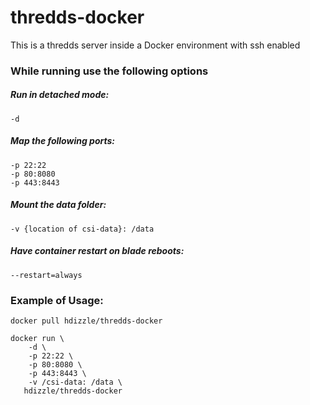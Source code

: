 # thredds-docker
This is a thredds server inside a Docker environment with ssh enabled

### While running use the following options

##### Run in detached mode:
    -d
    
##### Map the following ports:
    -p 22:22
    -p 80:8080
    -p 443:8443

##### Mount the data folder:
    -v {location of csi-data}: /data
    
##### Have container restart on blade reboots:
    --restart=always

### Example of Usage:
    docker pull hdizzle/thredds-docker

    docker run \
        -d \
        -p 22:22 \
        -p 80:8080 \
        -p 443:8443 \
        -v /csi-data: /data \
       hdizzle/thredds-docker


